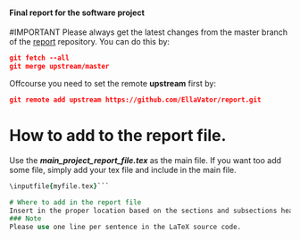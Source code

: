 #### Final report for the software project

#IMPORTANT
Please always get the latest changes from the master branch of the [report](https://github.com/EllaVator/report) repository. You can do this by:
```json
git fetch --all
git merge upstream/master
```
Offcourse you need to set the remote **upstream** first by:
```json
git remote add upstream https://github.com/EllaVator/report.git
```

# How to add to the report file.
  Use the _**main_project_report_file.tex**_ as the main file. If you want too add some file, simply add your tex file and include in the main file.
  ```for example:
  \inputfile{myfile.tex}```

# Where to add in the report file
  Insert in the proper location based on the sections and subsections heading of the main file. If your file is related to the acoustic model than it should be included under the section **Acoustic model** in the _**main_project_report_file.tex**_.
### Note
Please use one line per sentence in the LaTeX source code.
